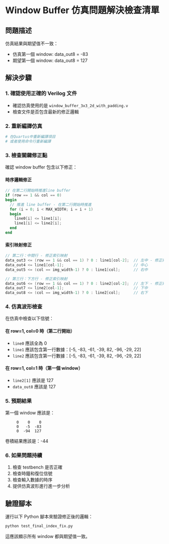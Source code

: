 # Window Buffer 仿真問題解決檢查清單

## 問題描述

仿真結果與期望值不一致：

- 仿真第一個 window: data_out8 = -83
- 期望第一個 window: data_out8 = 127

## 解決步驟

### 1. 確認使用正確的 Verilog 文件

- 確認仿真使用的是 `window_buffer_3x3_2d_with_padding.v`
- 檢查文件是否包含最新的修正邏輯

### 2. 重新編譯仿真

```bash
# 在Quartus中重新編譯項目
# 或者使用命令行重新編譯
```

### 3. 檢查關鍵修正點

確認 window buffer 包含以下修正：

#### 時序邏輯修正

```verilog
// 在第二行開始時推進line buffer
if (row == 1 && col == 0)
begin
  // 推進 line buffer - 在第二行開始時推進
  for (i = 0; i < MAX_WIDTH; i = i + 1)
  begin
    line0[i] <= line1[i];
    line1[i] <= line2[i];
  end
end
```

#### 索引映射修正

```verilog
// 第二行：中間行 - 修正索引映射
data_out3 <= (row == 1 && col == 1) ? 0 : line1[col-2];  // 左中 - 修正索引
data_out4 <= line1[col-1];                               // 中心
data_out5 <= (col == img_width-1) ? 0 : line1[col];      // 右中

// 第三行：下方行 - 修正索引映射
data_out6 <= (row == 1 && col == 1) ? 0 : line2[col-2];  // 左下 - 修正索引
data_out7 <= line2[col-1];                               // 下中
data_out8 <= (col == img_width-1) ? 0 : line2[col];      // 右下
```

### 4. 仿真波形檢查

在仿真中檢查以下信號：

#### 在 row=1, col=0 時（第二行開始）

- `line0` 應該全為 0
- `line1` 應該包含第一行數據：[-5, -83, -61, -39, 82, -96, -29, 22]
- `line2` 應該包含第一行數據：[-5, -83, -61, -39, 82, -96, -29, 22]

#### 在 row=1, col=1 時（第一個 window）

- `line2[1]` 應該是 127
- `data_out8` 應該是 127

### 5. 預期結果

第一個 window 應該是：

```
     0    0    0
     0   -5  -83
     0  -94  127
```

卷積結果應該是：-44

### 6. 如果問題持續

1. 檢查 testbench 是否正確
2. 檢查時鐘和復位信號
3. 檢查輸入數據的時序
4. 提供仿真波形進行進一步分析

## 驗證腳本

運行以下 Python 腳本來驗證修正後的邏輯：

```bash
python test_final_index_fix.py
```

這應該顯示所有 window 都與期望值一致。
